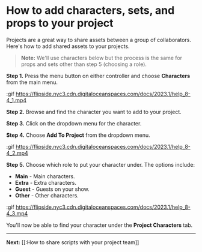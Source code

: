 # How to add characters, sets, and props to your project

Projects are a great way to share assets between a group of collaborators. Here's how to add shared assets to your projects.

> **Note:** We'll use characters below but the process is the same for props and sets other than step 5 (choosing a role).

**Step 1.** Press the menu button on either controller and choose **Characters** from the main menu.

:gif https://flipside.nyc3.cdn.digitaloceanspaces.com/docs/2023.1/help_8-4_1.mp4

**Step 2.** Browse and find the character you want to add to your project.

**Step 3.** Click on the dropdown menu for the character.

**Step 4.** Choose **Add To Project** from the dropdown menu.

:gif https://flipside.nyc3.cdn.digitaloceanspaces.com/docs/2023.1/help_8-4_2.mp4

**Step 5.** Choose which role to put your character under. The options include:

- **Main** - Main characters.
- **Extra** - Extra characters.
- **Guest** - Guests on your show.
- **Other** - Other characters.

:gif https://flipside.nyc3.cdn.digitaloceanspaces.com/docs/2023.1/help_8-4_3.mp4

You'll now be able to find your character under the **Project Characters** tab.

---

**Next:** [[:How to share scripts with your project team]]
